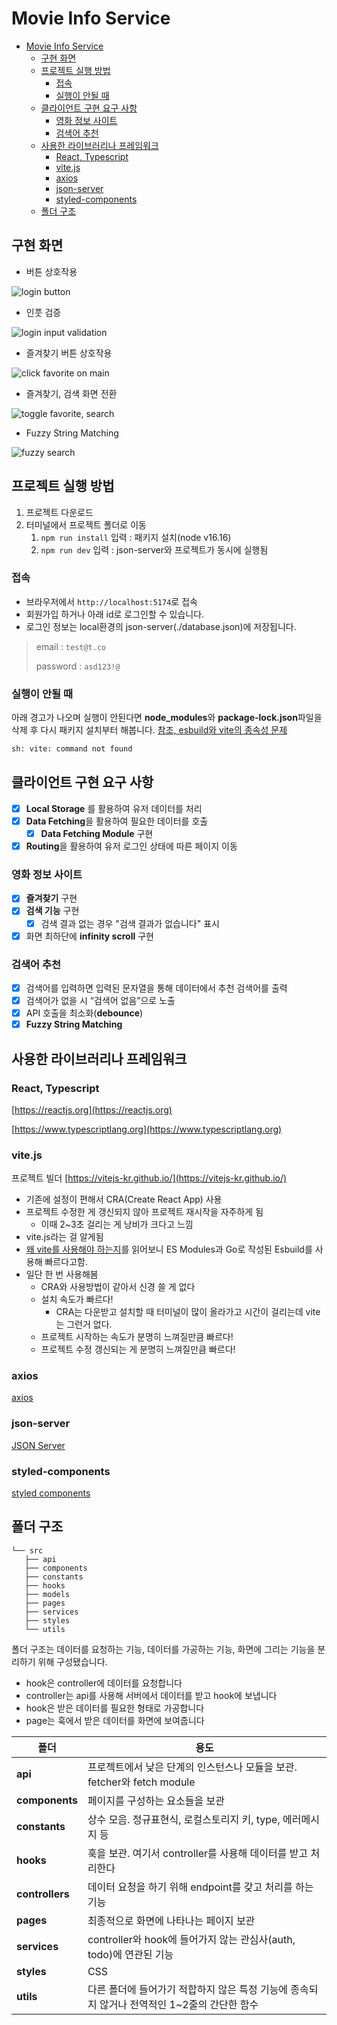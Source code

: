 # Movie Info Service

- [Movie Info Service](#movie-info-service)
  - [구현 화면](#구현-화면)
  - [프로젝트 실행 방법](#프로젝트-실행-방법)
    - [접속](#접속)
    - [실행이 안될 때](#실행이-안될-때)
  - [클라이언트 구현 요구 사항](#클라이언트-구현-요구-사항)
    - [영화 정보 사이트](#영화-정보-사이트)
    - [검색어 추천](#검색어-추천)
  - [사용한 라이브러리나 프레임워크](#사용한-라이브러리나-프레임워크)
    - [React, Typescript](#react-typescript)
    - [vite.js](#vitejs)
    - [axios](#axios)
    - [json-server](#json-server)
    - [styled-components](#styled-components)
  - [폴더 구조](#폴더-구조)

## 구현 화면


- 버튼 상호작용

![login button](https://user-images.githubusercontent.com/77876601/187838928-f7d7c317-74cd-49c4-afcd-0cb0aed65402.gif)

- 인풋 검증

![login input validation](https://user-images.githubusercontent.com/77876601/187838938-9f3c00f8-0e28-4d7a-97ba-ea51cc256e06.gif)

- 즐겨찾기 버튼 상호작용

![click favorite on main](https://user-images.githubusercontent.com/77876601/187838953-57623fb0-f466-474c-ad4f-60860ba80557.gif)

- 즐겨찾기, 검색 화면 전환

![toggle favorite, search](https://user-images.githubusercontent.com/77876601/187838960-6596fa46-a227-4ad9-9ac7-09d19215ed85.gif)

- Fuzzy String Matching

![fuzzy search](https://user-images.githubusercontent.com/77876601/187838966-b0493461-939f-4246-ba78-b6a13f9984e4.gif)

## 프로젝트 실행 방법

1. 프로젝트 다운로드
2. 터미널에서 프로젝트 폴더로 이동
   1. `npm run install` 입력 : 패키지 설치(node v16.16)
   2. `npm run dev` 입력 : json-server와 프로젝트가 동시에 실행됨

### 접속

- 브라우저에서 `http://localhost:5174`로 접속
- 회원가입 하거나 아래 id로 로그인할 수 있습니다.
- 로그인 정보는 local환경의 json-server(./database.json)에 저장됩니다.

> email : `test@t.co`
>
> password : `asd123!@`

### 실행이 안될 때

아래 경고가 나오며 실행이 안된다면 **node_modules**와 **package-lock.json**파일을 삭제 후 다시 패키지 설치부터 해봅니다. [참조, esbuild와 vite의 종속성 문제](https://stackoverflow.com/questions/71837533/why-vite-js-doesnt-work-when-i-use-npm-run-dev)

```bash
sh: vite: command not found
```

## 클라이언트 구현 요구 사항

- [x] **Local Storage** 를 활용하여 유저 데이터를 처리
- [x] **Data Fetching**을 활용하여 필요한 데이터를 호출
  - [x] **Data Fetching Module** 구현
- [x] **Routing**을 활용하여 유저 로그인 상태에 따른 페이지 이동

### 영화 정보 사이트

- [x] **즐겨찾기** 구현
- [x] **검색 기능** 구현
  - [x] 검색 결과 없는 경우 "검색 결과가 없습니다" 표시
- [x] 화면 최하단에 **infinity scroll** 구현

### 검색어 추천

- [x] 검색어를 입력하면 입력된 문자열을 통해 데이터에서 추천 검색어를 출력
- [x] 검색어가 없을 시 “검색어 없음”으로 노출
- [x] API 호출을 최소화(**debounce**)
- [x] **Fuzzy String Matching**

## 사용한 라이브러리나 프레임워크

### React, Typescript

[https://reactjs.org](https://reactjs.org)

[https://www.typescriptlang.org](https://www.typescriptlang.org)

### vite.js

프로젝트 빌더 [https://vitejs-kr.github.io/](https://vitejs-kr.github.io/)

- 기존에 설정이 편해서 CRA(Create React App) 사용
- 프로젝트 수정한 게 갱신되지 않아 프로젝트 재시작을 자주하게 됨
  - 이때 2~3초 걸리는 게 낭비가 크다고 느낌
- vite.js라는 걸 알게됨
- [왜 vite를 사용해야 하는지](https://vitejs-kr.github.io/guide/why.html)를 읽어보니 ES Modules과 Go로 작성된 Esbuild를 사용해 빠르다고함.
- 일단 한 번 사용해봄
  - CRA와 사용방법이 같아서 신경 쓸 게 없다
  - 설치 속도가 빠르다!
    - CRA는 다운받고 설치할 때 터미널이 많이 올라가고 시간이 걸리는데 vite는 그런거 없다.
  - 프로젝트 시작하는 속도가 분명히 느껴질만큼 빠르다!
  - 프로젝트 수정 갱신되는 게 분명히 느껴질만큼 빠르다!

### axios

[axios](https://axios-http.com/kr/)

### json-server

[JSON Server](https://github.com/typicode/json-server)

### styled-components

[styled components](https://styled-components.com)

## 폴더 구조

```
└── src
   ├── api
   ├── components
   ├── constants
   ├── hooks
   ├── models
   ├── pages
   ├── services
   ├── styles
   └── utils
```

폴더 구조는 데이터를 요청하는 기능, 데이터를 가공하는 기능, 화면에 그리는 기능을 분리하기 위해 구성됐습니다.

- hook은 controller에 데이터를 요청합니다
- controller는 api를 사용해 서버에서 데이터를 받고 hook에 보냅니다
- hook은 받은 데이터를 필요한 형태로 가공합니다
- page는 훅에서 받은 데이터를 화면에 보여줍니다

| 폴더            | 용도                                                                                        |
| --------------- | ------------------------------------------------------------------------------------------- |
| **api**         | 프로젝트에서 낮은 단계의 인스턴스나 모듈을 보관. fetcher와 fetch module                     |
| **components**  | 페이지를 구성하는 요소들을 보관                                                             |
| **constants**   | 상수 모음. 정규표현식, 로컬스토리지 키, type, 에러메시지 등                                 |
| **hooks**       | 훅을 보관. 여기서 controller를 사용해 데이터를 받고 처리한다                                |
| **controllers** | 데이터 요청을 하기 위해 endpoint를 갖고 처리를 하는 기능                                    |
| **pages**       | 최종적으로 화면에 나타나는 페이지 보관                                                      |
| **services**    | controller와 hook에 들어가지 않는 관심사(auth, todo)에 연관된 기능                          |
| **styles**      | CSS                                                                                         |
| **utils**       | 다른 폴더에 들어가기 적합하지 않은 특정 기능에 종속되지 않거나 전역적인 1~2줄의 간단한 함수 |

